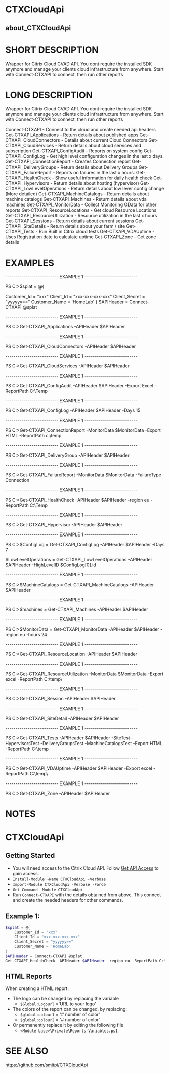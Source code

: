 # CTXCloudApi
## about_CTXCloudApi

# SHORT DESCRIPTION
Wrapper for Citrix Cloud CVAD API. You dont require the installed SDK anymore and manage your clients cloud infrastructure from anywhere. Start with Connect-CTXAPI to connect, then run other reports

# LONG DESCRIPTION
Wrapper for Citrix Cloud CVAD API. You dont require the installed SDK anymore and manage your clients cloud infrastructure from anywhere. Start with Connect-CTXAPI to connect, then run other reports
 
Connect-CTXAPI - Connect to the cloud and create needed api headers
Get-CTXAPI_Applications - Return details about published apps
Get-CTXAPI_CloudConnectors - Details about current Cloud Connectors
Get-CTXAPI_CloudServices - Return details about cloud services and subscription
Get-CTXAPI_ConfigAudit - Reports on system config
Get-CTXAPI_ConfigLog - Get high level configuration changes in the last x days.
Get-CTXAPI_ConnectionReport - Creates Connection report
Get-CTXAPI_DeliveryGroups - Return details about Delivery Groups
Get-CTXAPI_FailureReport - Reports on failures in the last x hours.
Get-CTXAPI_HealthCheck - Show useful information for daily health check
Get-CTXAPI_Hypervisors - Return details about hosting (hypervisor)
Get-CTXAPI_LowLevelOperations - Return details about low lever config change (More detailed)
Get-CTXAPI_MachineCatalogs - Return details about machine catalogs
Get-CTXAPI_Machines - Return details about vda machines
Get-CTXAPI_MonitorData - Collect Monitoring OData for other reports
Get-CTXAPI_ResourceLocations - Get cloud Resource Locations
Get-CTXAPI_ResourceUtilization - Resource utilization in the last x hours
Get-CTXAPI_Sessions - Return details about current sessions
Get-CTXAPI_SiteDetails - Return details about your farm / site
Get-CTXAPI_Tests - Run Built in Citrix cloud tests
Get-CTXAPI_VDAUptime - Uses Registration date to calculate uptime
Get-CTXAPI_Zone - Get zone details


# EXAMPLES

-------------------------- EXAMPLE 1 --------------------------

PS C:\>$splat = @{

Customer_Id = "xxx"
	Client_Id = "xxx-xxx-xxx-xxx"
	Client_Secret = "yyyyyy=="
	Customer_Name = 'HomeLab'
}
$APIHeader = Connect-CTXAPI @splat





-------------------------- EXAMPLE 1 --------------------------

PS C:\>Get-CTXAPI_Applications -APIHeader $APIHeader







-------------------------- EXAMPLE 1 --------------------------

PS C:\>Get-CTXAPI_CloudConnectors -APIHeader $APIHeader







-------------------------- EXAMPLE 1 --------------------------

PS C:\>Get-CTXAPI_CloudServices -APIHeader $APIHeader







-------------------------- EXAMPLE 1 --------------------------

PS C:\>Get-CTXAPI_ConfigAudit -APIHeader $APIHeader -Export Excel -ReportPath C:\Temp







-------------------------- EXAMPLE 1 --------------------------

PS C:\>Get-CTXAPI_ConfigLog -APIHeader $APIHeader -Days 15







-------------------------- EXAMPLE 1 --------------------------

PS C:\>Get-CTXAPI_ConnectionReport -MonitorData $MonitorData -Export HTML -ReportPath c:\temp







-------------------------- EXAMPLE 1 --------------------------

PS C:\>Get-CTXAPI_DeliveryGroup -APIHeader $APIHeader







-------------------------- EXAMPLE 1 --------------------------

PS C:\>Get-CTXAPI_FailureReport -MonitorData $MonitorData -FailureType Connection







-------------------------- EXAMPLE 1 --------------------------

PS C:\>Get-CTXAPI_HealthCheck -APIHeader $APIHeader -region eu -ReportPath C:\Temp







-------------------------- EXAMPLE 1 --------------------------

PS C:\>Get-CTXAPI_Hypervisor -APIHeader $APIHeader







-------------------------- EXAMPLE 1 --------------------------

PS C:\>$ConfigLog = Get-CTXAPI_ConfigLog -APIHeader $APIHeader -Days 7

$LowLevelOperations = Get-CTXAPI_LowLevelOperations -APIHeader $APIHeader -HighLevelID $ConfigLog[0].id





-------------------------- EXAMPLE 1 --------------------------

PS C:\>$MachineCatalogs = Get-CTXAPI_MachineCatalogs -APIHeader $APIHeader







-------------------------- EXAMPLE 1 --------------------------

PS C:\>$machines = Get-CTXAPI_Machines -APIHeader $APIHeader







-------------------------- EXAMPLE 1 --------------------------

PS C:\>$MonitorData = Get-CTXAPI_MonitorData -APIHeader $APIHeader -region eu -hours 24







-------------------------- EXAMPLE 1 --------------------------

PS C:\>Get-CTXAPI_ResourceLocation -APIHeader $APIHeader







-------------------------- EXAMPLE 1 --------------------------

PS C:\>Get-CTXAPI_ResourceUtilization -MonitorData $MonitorData -Export excel -ReportPath C:\temp\







-------------------------- EXAMPLE 1 --------------------------

PS C:\>Get-CTXAPI_Session -APIHeader $APIHeader







-------------------------- EXAMPLE 1 --------------------------

PS C:\>Get-CTXAPI_SiteDetail -APIHeader $APIHeader







-------------------------- EXAMPLE 1 --------------------------

PS C:\>Get-CTXAPI_Tests -APIHeader $APIHeader -SiteTest -HypervisorsTest -DeliveryGroupsTest -MachineCatalogsTest -Export HTML -ReportPath C:\temp







-------------------------- EXAMPLE 1 --------------------------

PS C:\>Get-CTXAPI_VDAUptime -APIHeader $APIHeader -Export excel -ReportPath C:\temp\







-------------------------- EXAMPLE 1 --------------------------

PS C:\>Get-CTXAPI_Zone -APIHeader $APIHeader











# NOTES
# CTXCloudApi
## Getting Started
- You will need access to the Citrix Cloud API. Follow [Get API Access](https://developer.cloud.com/getting-started/docs/overview) to gain access.
- `Install-Module -Name CTXCloudApi -Verbose`
- `Import-Module CTXCloudApi -Verbose -Force`
- `Get-Command -Module CTXCloudApi`
- Run `Connect-CTXAPI` with the details obtained from above. This connect and create the needed headers for other commands.

## Example 1:
```powershell
$splat = @{
	Customer_Id = "xxx"
	Client_Id = "xxx-xxx-xxx-xxx"
	Client_Secret = "yyyyyy=="
	Customer_Name = 'HomeLab'
}
$APIHeader = Connect-CTXAPI @splat
Get-CTXAPI_HealthCheck -APIHeader $APIHeader -region eu -ReportPath C:\Temp\
```
## HTML Reports
When creating a HTML report:
- The logo can be changed by replacing the variable 
  - `$Global:Logourl` ='URL to your logo'
- The colors of the report can be changed, by replacing:
  - `$global:colour1` = '# number of color'
  - `$global:colour2` = '# number of color'
- Or permanently replace it by editing the following file
  - `<Module base>\Private\Reports-Variables.ps1`


# SEE ALSO
https://github.com/smitpi/CTXCloudApi

